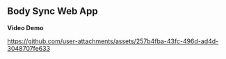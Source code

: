 ## Body Sync Web App 
**Video Demo**


https://github.com/user-attachments/assets/257b4fba-43fc-496d-ad4d-3048707fe633
